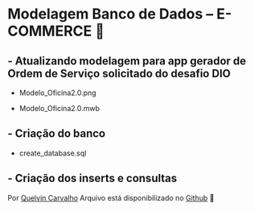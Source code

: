 
# Modelagem Banco de Dados – E-COMMERCE :bookmark_tabs:

  

## - Atualizando modelagem para app gerador de Ordem de Serviço solicitado do desafio DIO

- Modelo_Oficina2.0.png

- Modelo_Oficina2.0.mwb
## - Criação do banco
- create_database.sql 
## - Criação dos inserts e consultas

  
  
  
  
  

  

Por [Quelvin Carvalho](https://www.linkedin.com/in/quelvincarvalho/)
Arquivo está disponibilizado no [Github](https://github.com/quelvindev/DIO_Suzano_Analista_Dados/tree/main/M2/desafio-modelo-oficina) :file_folder: